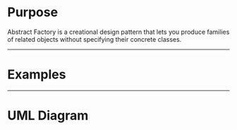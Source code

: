 # Purpose
Abstract Factory is a creational design pattern that lets you produce families of related objects without specifying their concrete classes.

---

# Examples


---

# UML Diagram